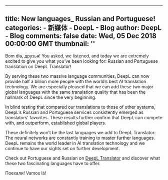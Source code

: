 
---
title: New languages_ Russian and Portuguese!
categories: 
    - 新媒体
    - DeepL - Blog
author: DeepL - Blog
comments: false
date: Wed, 05 Dec 2018 00:00:00 GMT
thumbnail: ''
---

<div>   
<p>     Bom dia, друзья! You asked, we listened, and today we are extremely excited to give you what you’ve been looking for: Russian and Portuguese translation on DeepL Translator! </p> <p>     By serving these two massive language communities, DeepL can now provide half a billion more people with the world’s best AI translation technology.     We are especially pleased that we can add these two major global languages with the same translation quality that has been the hallmark of DeepL since the very beginning. </p> <p>     In blind testing that compared our translations to those of other systems, DeepL’s Russian and Portuguese services consistently emerged as translators’ favorites.     These results further confirm that DeepL can compete with, and outperform, established global players. </p> <p>     These definitely won’t be the last languages we add to DeepL Translator: The neural networks are constantly training to master further languages.     DeepL remains the world leader in AI translation technology and we continue to have our sights set on further development. </p> <p>     Check out Portuguese and Russian on <a href="https://www.deepl.com/translator">DeepL Translator</a> and discover what these two fascinating languages have to offer. </p> <p>     Поехали! Vamos lá! </p>  
</div>
            
